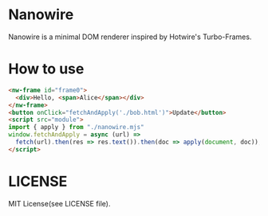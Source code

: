 # Nanowire
Nanowire is a minimal DOM renderer inspired by Hotwire's Turbo-Frames.

# How to use
```html
<nw-frame id="frame0">
  <div>Hello, <span>Alice</span></div>
</nw-frame>
<button onClick="fetchAndApply('./bob.html')">Update</button>
<script src="module">
import { apply } from "./nanowire.mjs"
window.fetchAndApply = async (url) =>
  fetch(url).then(res => res.text()).then(doc => apply(document, doc));
</script>
```

# LICENSE
MIT License(see LICENSE file).
